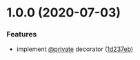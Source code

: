 # 1.0.0 (2020-07-03)


### Features

* implement [@private](https://github.com/private) decorator ([1d237eb](https://github.com/proofit404/generics/commit/1d237eb38066b722ceba8b4c4ebab6dcd66c13b6))
